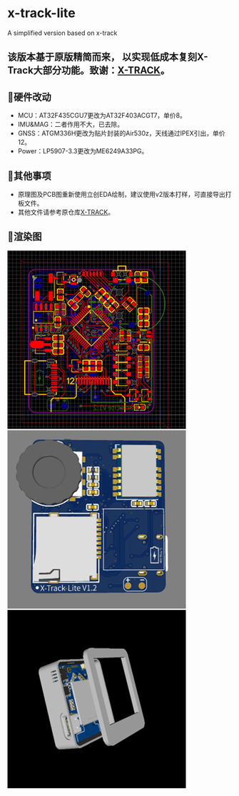 # x-track-lite
A simplified version based on x-track

## 该版本基于原版精简而来， 以实现低成本复刻X-Track大部分功能。致谢：[X-TRACK](https://github.com/FASTSHIFT/X-TRACK)。

## 🍰硬件改动
* MCU：AT32F435CGU7更改为AT32F403ACGT7，单价8。
* IMU&MAG：二者作用不大，已去除。
* GNSS：ATGM336H更改为贴片封装的Air530z，天线通过IPEX引出，单价12。
* Power：LP5907-3.3更改为ME6249A33PG。

## 🍦其他事项
* 原理图及PCB图重新使用立创EDA绘制，建议使用v2版本打样，可直接导出打板文件。
* 其他文件请参考原仓库[X-TRACK](https://github.com/FASTSHIFT/X-TRACK)。
## 🎁渲染图

![](3.Doc/0.jpg)
![](3.Doc/1.jpg)
![](3.Doc/2.jpg)

